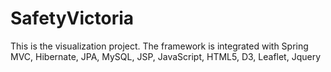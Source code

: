 # SafetyVictoria
This is the visualization project.
The framework is integrated with Spring MVC, Hibernate, JPA, MySQL, JSP, JavaScript, HTML5, D3, Leaflet, Jquery

